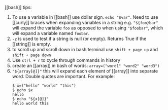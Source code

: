 [[bash]] tips:

1. To use a variable in [[bash]] use dollar sign. `echo "$var"`. Need to use [[curly]] braces when expanding variables in a string e.g. `"${foo}bar"` will expand the variable `foo` as opposed to when using `"$foobar"`, which will expand a variable named `foobar`.
2. `-z` is used to test if a string is null (or empty). Returns True if the [[string]] is empty.
3. to scroll up and scroll down in bash terminal use `shift + page up` and `shift + page down`
4. Use `ctrl + r` to cycle through commands in history
5. create an [[array]] in bash of words: `array=("word1" "word2" "word3")`
6. `"${array[@]}"` this will expand each element of [[array]] into separate word. Double quotes are important. For example:
   ```
   $ x=("hello" "world" "this")
   $ echo $x
   hello
   $ echo "${x[@]}"
   hello world this
   ```

